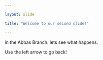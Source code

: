 ```yaml
---

layout: slide

title: "Welcome to our second slide!"

---
```


in the Abbas Branch. lets see what happens.

Use the left arrow to go back!
